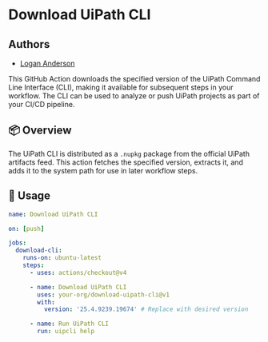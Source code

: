# Download UiPath CLI
## Authors
- [Logan Anderson](https://www.linkedin.com/in/logan-anderson-761341165/)

This GitHub Action downloads the specified version of the UiPath Command Line Interface (CLI), making it available for subsequent steps in your workflow. The CLI can be used to analyze or push UiPath projects as part of your CI/CD pipeline.

## 📦 Overview

The UiPath CLI is distributed as a `.nupkg` package from the official UiPath artifacts feed. This action fetches the specified version, extracts it, and adds it to the system path for use in later workflow steps.

## 🚀 Usage

```yaml
name: Download UiPath CLI

on: [push]

jobs:
  download-cli:
    runs-on: ubuntu-latest
    steps:
      - uses: actions/checkout@v4

      - name: Download UiPath CLI
        uses: your-org/download-uipath-cli@v1
        with:
          version: '25.4.9239.19674' # Replace with desired version

      - name: Run UiPath CLI
        run: uipcli help